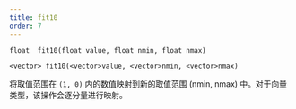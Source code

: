 ```yaml
---
title: fit10
order: 7
---
```

`float  fit10(float value, float nmin, float nmax)`

`<vector> fit10(<vector>value, <vector>nmin, <vector>nmax)`

将取值范围在 `(1, 0)` 内的数值映射到新的取值范围 (nmin, nmax) 中。对于向量类型，该操作会逐分量进行映射。